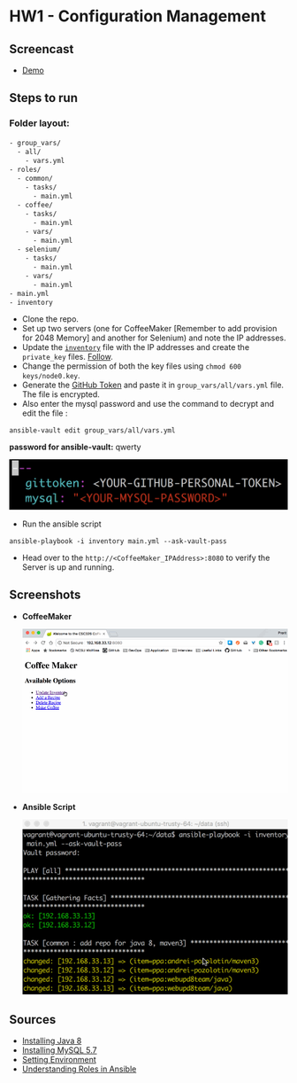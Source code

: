 # HW1 - Configuration Management

## Screencast
+ [Demo](https://youtu.be/E_2X09Q8ozc)

## Steps to run

  ### Folder layout:
```
- group_vars/
  - all/
    - vars.yml
- roles/
  - common/
    - tasks/
      - main.yml
  - coffee/
    - tasks/
      - main.yml
    - vars/
      - main.yml
  - selenium/
    - tasks/
      - main.yml
    - vars/
      - main.yml
- main.yml
- inventory
```
+ Clone the repo.
+ Set up two servers (one for CoffeeMaker [Remember to add provision for 2048 Memory] and another for Selenium) and note the IP addresses.
+ Update the [`inventory`](./inventory) file with the IP addresses and create the `private_key` files. [Follow](https://github.com/CSC-DevOps/CM/blob/master/Ansible.md).
+ Change the permission of both the key files using `chmod 600 keys/node0.key`.
+ Generate the [GitHub Token](https://help.github.com/articles/creating-a-personal-access-token-for-the-command-line/) and paste it in `group_vars/all/vars.yml` file. The file is encrypted.
+ Also enter the mysql password and use the command to decrypt and edit the file :

```
ansible-vault edit group_vars/all/vars.yml
```
**password for ansible-vault:** qwerty  

![](./Images/token.yml.png)
+ Run the ansible script

```
ansible-playbook -i inventory main.yml --ask-vault-pass
```
+ Head over to the `http://<CoffeeMaker_IPAddress>:8080` to verify the Server is up and running.

## Screenshots
+ **CoffeeMaker**

  ![](./Images/CoffeeMaker.gif)

+ **Ansible Script**

  ![](./Images/AnsibleScriptRunning.gif)
## Sources
+ [Installing Java 8](https://coderwall.com/p/4ogyuw/ansible-install-java-8)
+ [Installing MySQL 5.7](http://mysql.freeideas.cz/subdom/mysql/2017/07/26/install-latest-mysql-5-7-on-remote-instance-using-ansible/)
+ [Setting Environment](https://docs.ansible.com/ansible/latest/playbooks_environment.html)
+ [Understanding Roles in Ansible](https://docs.ansible.com/ansible/latest/playbooks_best_practices.html)
